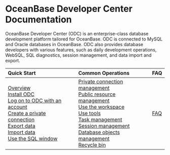 OceanBase Developer Center Documentation
=========================
OceanBase Developer Center (ODC) is an enterprise-class database development platform tailored for OceanBase. ODC is connected to MySQL and Oracle databases in OceanBase. ODC also provides database developers with various features, such as daily development operations, WebSQL, SQL diagnostics, session management, and data import and export.

|         Quick Start         | Common Operations |FAQ|
|:-----------------------|:---------|:---------|
|    [Overview](../3.quickstart/1.quickstart-overview.md)  <br> [Install ODC](../3.quickstart/2.install-odc.md) <br> [Log on to ODC with an account](../3.quickstart/3.quickstart-log-on-to-odc.md)<br> [Create a private connection](../3.quickstart/4.quickstart-create-a-personal-connection.md) <br> [Export data](../4.tutorials/3.export-data.md) <br> [Import data](../4.tutorials/4.tutorials-import.md)<br> [Use the SQL window](../5.web-odc-user-guide/5.web-odc-use-workspace/2.web-odc-sql-window.md)| [Private connection management](../5.web-odc-user-guide/5.web-odc-user-guide/3.web-odc-connect-database/2.web-odc-manage-connections.md) <br>[Public resource management](../5.web-odc-user-guide/4.web-odc-public-resource-management/3.web-odc-resource-management/1.web-odc-manage-public-connection.md)<br> [Use the workspace](../5.web-odc-user-guide/5.web-odc-use-workspace/1.web-odc-use-workspace-overview.md) <br>[Use tools](../5.web-odc-user-guide/6.web-odc-use-tools/1.web-odc-data-export-and-import/1.web-odc-data-export-and-import-overview.md) <br>[Task management](../5.web-odc-user-guide/8.web-odc-task-management/1.web-odc-task-management-overview.md)<br>[Session management](../5.web-odc-user-guide/9.web-odc-session-management.md)<br>[Database objects management](../5.web-odc-user-guide/10.web-odc-database-objects/1.web-odc-table-objects/1.web-odc-table-objects-overview.md)<br>[Recycle bin](../5.web-odc-user-guide/7.web-odc-recycle-bin.md) |[FAQ](../9.fag)   |